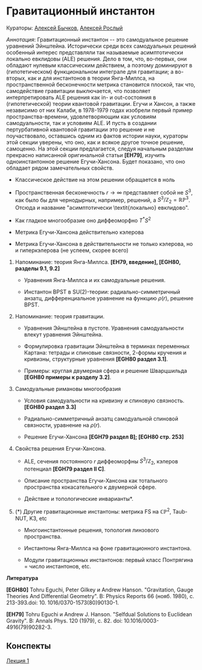 # Гравитационный инстантон

Кураторы: [Алексей Бычков](mailto:byalst@gmail.com), [Алексей Рослый](mailto:rosly@itep.ru )

*Аннотация*: Гравитационный инстантон -- это самодуальное решение уравнений Эйнштейна. 
Исторически среди всех самодуальных решений особенный интерес представляли так называемые асимптотически локально евклидовы (ALE) решения.
Дело в том, что, во-первых, они обладают нулевым классическим действием, а поэтому доминируют в (гипотетическом) функциональном интеграле для гравитации; а во-вторых, как и для инстантонов в теории Янга-Миллса, на пространственной бесконечности метрика становится плоской, так что, самодействие гравитации выключается, что позволяет интерпретировать ALE решения как in- и out-состояния в (гипотетической) теории квантовой гравитации.
Егучи и Хансон, а также независимо от них Калаби, в 1978-1979 годах изобрели первый пример пространства-времени, удовлетворяющим как условиям самодуальности, так и условиям ALE.
И пусть в создании пертурбативной квантовой гравитации это решение и не поучаствовало, оставшись одним из фактов истории науки, кураторы этой секции уверены, что оно, как и всякое другое точное решение, самоценно. 
На этой секции предлагается, следуя начальным разделам прекрасно написанной оригинальной статьи **[EH79]**, изучить одноинстантонное решение Егучи-Хансона. Будет показано, что оно обладает рядом замечательных свойств.

  - Классическое действие на этом решении обращается в ноль
  
  - Пространственная бесконечность $r\rightarrow\infty$ представляет собой не $S^3$, как было бы для чернодырных, например, решений, а $S^3/\mathbb{Z}_2 = \mathbb{RP}^3$. Отсюда и название "асимптотически \textit{локально} евклидово".
  
  - Как гладкое многообразие оно диффеоморфно $T^*S^2$
	
  - Метрика Егучи-Хансона действительно кэлерова
  
  - Метрика Егучи-Хансона в действительности не только кэлерова, но и гиперкэлерова (не успеем, скорее всего)

1. Напоминание: теория Янга-Миллса.  **[EH79, введение],  [EGH80, разделы 9.1, 9.2]**

    - Уравнения Янга-Миллса и их самодуальные решения.
  
    - Инстантон BPST в $\mathrm{SU}(2)$-теории: радиально-симметричный анзатц, дифференциальное уравнение на функцию $\rho(r)$, решение BPST.

2. Напоминание: теория гравитации.

    - Уравнения Эйнштейна в пустоте. Уравнения самодуальности влекут уравнения Эйнштейна.
  
    - Формулировка гравитации Эйнштейна в терминах переменных Картана: тетрады и спиновые связности, 2-формы кручения и кривизны, структурные уравнения **[EGH80 раздел 3.1]**.

    - Примеры: круглая двумерная сфера и решение Шварцшильда **[EGH80 примеры к разделу 3.2]**. 

3. Самодуальные римановы многообразия

    - Условия самодуальности на кривизну и спиновую связность. **[EGH80 раздел 3.3]**

    - Радиально-симметричный анзатц самодуальной спиновой связности, уравнение на $\rho(r)$.

    - Решение Егучи-Хансона **[EGH79 раздел B]; [EGH80 стр. 253]**

4. Свойства решения Егучи-Хансона.

    - ALE, сечения постоянного $r$ диффеоморфны $S^3/\mathbb{Z}_2$, кэлеров потенциал **[EGH79 раздел II С]**.
  
    - Описание пространства Егучи-Хансона как тотального пространства кокасательного к двумерной сфере.
  
    - Действие и топологические инварианты*.
  
5. (*) Другие гравитационные инстантоны: метрика FS на $\mathbb{CP}^2$, Taub-NUT, K3, etc

    - Многоинстантонные решения, топология линзового пространства.
  
    - Инстантоны Янга-Миллса на фоне гравитационного инстантона.
  
    - Модули гравитационных инстантонов: первый класс Понтрягина = число инстантонов, etc.

**Литература**

  **[EGH80]** Tohru Eguchi, Peter Gilkey и Andrew Hanson.  "Gravitation, Gauge Theories And
Differential Geometry". В: Physics Reports 66 (нояб. 1980), с. 213-393.doi: 10.
1016/0370-1573(80)90130-1.

  **[EH79]** Tohru Eguchi и Andrew J. Hanson. "Selfdual Solutions to Euclidean Gravity". В:
Annals Phys. 120 (1979), с. 82.
 doi: 10.1016/0003-4916(79)90282-3.

 ## Конспекты
 [Лекция 1](https://drive.google.com/file/d/1Ci3apMtVNEmm2lvWcsbRXoUExuJgwa5n/view?usp=drive_link)
